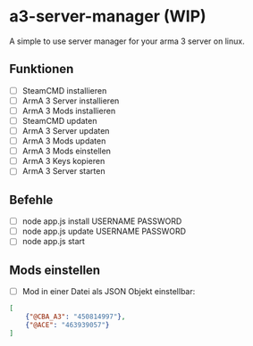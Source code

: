 # a3-server-manager (WIP)
A simple to use server manager for your arma 3 server on linux.

## Funktionen
- [ ] SteamCMD installieren
- [ ] ArmA 3 Server installieren
- [ ] ArmA 3 Mods installieren
- [ ] SteamCMD updaten
- [ ] ArmA 3 Server updaten
- [ ] ArmA 3 Mods updaten
- [ ] ArmA 3 Mods einstellen
- [ ] ArmA 3 Keys kopieren
- [ ] ArmA 3 Server starten

## Befehle
- [ ] node app.js install USERNAME PASSWORD
- [ ] node app.js update USERNAME PASSWORD
- [ ] node app.js start

## Mods einstellen
- [ ] Mod in einer Datei als JSON Objekt einstellbar:
```JSON
[
    {"@CBA_A3": "450814997"},
    {"@ACE": "463939057"}
]